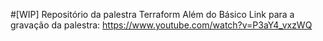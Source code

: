 #[WIP]
Repositório da palestra Terraform Além do Básico
Link para a gravação da palestra: https://www.youtube.com/watch?v=P3aY4_vxzWQ
